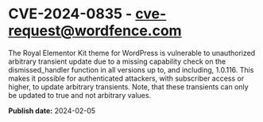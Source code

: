 # CVE-2024-0835 - cve-request@wordfence.com

The Royal Elementor Kit theme for WordPress is vulnerable to unauthorized arbitrary transient update due to a missing capability check on the dismissed_handler function in all versions up to, and including, 1.0.116. This makes it possible for authenticated attackers, with subscriber access or higher, to update arbitrary transients. Note, that these transients can only be updated to true and not arbitrary values.

**Publish date:** 2024-02-05
